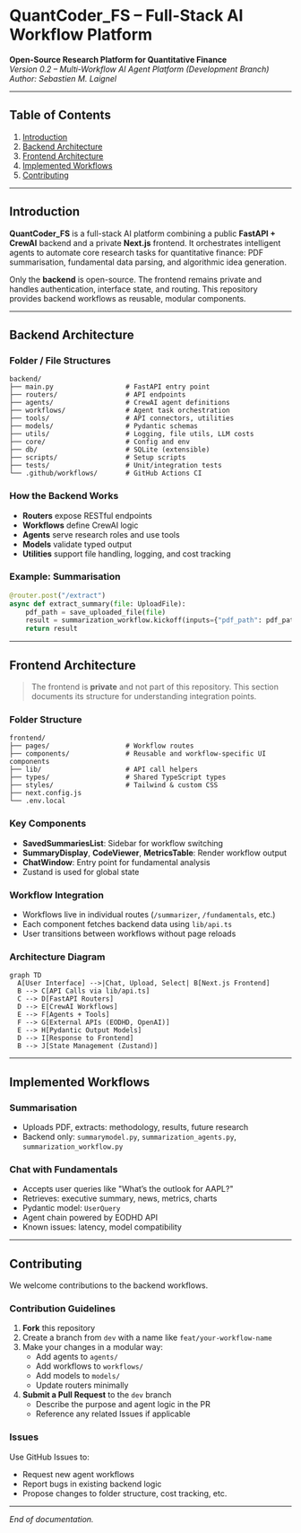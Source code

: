 # QuantCoder_FS – Full-Stack AI Workflow Platform

**Open-Source Research Platform for Quantitative Finance**  
*Version 0.2 – Multi-Workflow AI Agent Platform (Development Branch)*  
*Author: Sebastien M. Laignel*

---

## Table of Contents

1. [Introduction](#introduction)  
2. [Backend Architecture](#backend-architecture)  
3. [Frontend Architecture](#frontend-architecture)  
4. [Implemented Workflows](#implemented-workflows)  
5. [Contributing](#contributing)

---

## Introduction

**QuantCoder_FS** is a full-stack AI platform combining a public **FastAPI + CrewAI** backend and a private **Next.js** frontend. It orchestrates intelligent agents to automate core research tasks for quantitative finance: PDF summarisation, fundamental data parsing, and algorithmic idea generation.

Only the **backend** is open-source. The frontend remains private and handles authentication, interface state, and routing. This repository provides backend workflows as reusable, modular components.

---

## Backend Architecture

### Folder / File Structures

```
backend/
├── main.py                  # FastAPI entry point
├── routers/                 # API endpoints
├── agents/                  # CrewAI agent definitions
├── workflows/               # Agent task orchestration
├── tools/                   # API connectors, utilities
├── models/                  # Pydantic schemas
├── utils/                   # Logging, file utils, LLM costs
├── core/                    # Config and env
├── db/                      # SQLite (extensible)
├── scripts/                 # Setup scripts
├── tests/                   # Unit/integration tests
└── .github/workflows/       # GitHub Actions CI
```

### How the Backend Works

- **Routers** expose RESTful endpoints
- **Workflows** define CrewAI logic
- **Agents** serve research roles and use tools
- **Models** validate typed output
- **Utilities** support file handling, logging, and cost tracking

### Example: Summarisation

```python
@router.post("/extract")
async def extract_summary(file: UploadFile):
    pdf_path = save_uploaded_file(file)
    result = summarization_workflow.kickoff(inputs={"pdf_path": pdf_path}).to_dict()
    return result
```

---

## Frontend Architecture

> The frontend is **private** and not part of this repository. This section documents its structure for understanding integration points.

### Folder Structure

```
frontend/
├── pages/                   # Workflow routes
├── components/              # Reusable and workflow-specific UI components
├── lib/                     # API call helpers
├── types/                   # Shared TypeScript types
├── styles/                  # Tailwind & custom CSS
├── next.config.js
└── .env.local
```

### Key Components

- **SavedSummariesList**: Sidebar for workflow switching
- **SummaryDisplay**, **CodeViewer**, **MetricsTable**: Render workflow output
- **ChatWindow**: Entry point for fundamental analysis
- Zustand is used for global state

### Workflow Integration

- Workflows live in individual routes (`/summarizer`, `/fundamentals`, etc.)
- Each component fetches backend data using `lib/api.ts`
- User transitions between workflows without page reloads

### Architecture Diagram

```mermaid
graph TD
  A[User Interface] -->|Chat, Upload, Select| B[Next.js Frontend]
  B --> C[API Calls via lib/api.ts]
  C --> D[FastAPI Routers]
  D --> E[CrewAI Workflows]
  E --> F[Agents + Tools]
  F --> G[External APIs (EODHD, OpenAI)]
  E --> H[Pydantic Output Models]
  D --> I[Response to Frontend]
  B --> J[State Management (Zustand)]
```

---

## Implemented Workflows

### Summarisation

- Uploads PDF, extracts: methodology, results, future research
- Backend only: `summarymodel.py`, `summarization_agents.py`, `summarization_workflow.py`

### Chat with Fundamentals

- Accepts user queries like "What’s the outlook for AAPL?"
- Retrieves: executive summary, news, metrics, charts
- Pydantic model: `UserQuery`
- Agent chain powered by EODHD API
- Known issues: latency, model compatibility

---

## Contributing

We welcome contributions to the backend workflows.

### Contribution Guidelines

1. **Fork** this repository
2. Create a branch from `dev` with a name like `feat/your-workflow-name`
3. Make your changes in a modular way:
   - Add agents to `agents/`
   - Add workflows to `workflows/`
   - Add models to `models/`
   - Update routers minimally
4. **Submit a Pull Request** to the `dev` branch
   - Describe the purpose and agent logic in the PR
   - Reference any related Issues if applicable

### Issues

Use GitHub Issues to:
- Request new agent workflows
- Report bugs in existing backend logic
- Propose changes to folder structure, cost tracking, etc.

---

_End of documentation._

